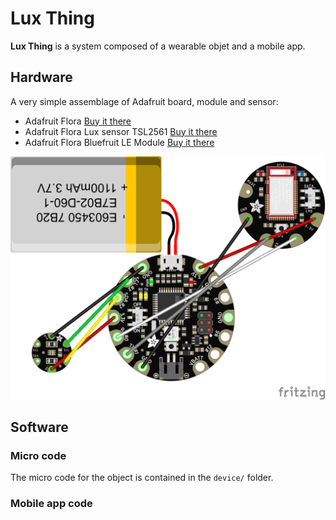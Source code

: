 # Lux Thing

**Lux Thing** is a system composed of a wearable objet and a mobile app.

## Hardware

A very simple assemblage of Adafruit board, module and sensor:

* Adafruit Flora [Buy it there](http://amzn.to/2FjBvLO)
* Adafruit Flora Lux sensor TSL2561 [Buy it there]( http://amzn.to/2tmVROw)
* Adafruit Flora Bluefruit LE Module [Buy it there](http://amzn.to/2FuwmzS)



![Adafruit schema](schema.png)

## Software

### Micro code

The micro code for the object is contained in the `device/` folder.

### Mobile app code

